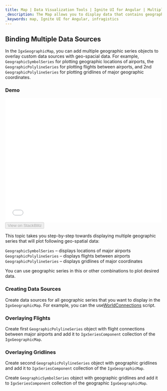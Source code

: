 ```yaml
---
title: Map | Data Visualization Tools | Ignite UI for Angular | Multiple Series | Infragistics
_description: The Map allows you to display data that contains geographic locations from view models or geo-spatial data loaded from shape files on geographic imagery maps.View the demo, dependencies, usage and toolbar for more information.
_keywords: map, Ignite UI for Angular, infragistics
---
```


## Binding Multiple Data Sources

In the `IgxGeographicMap`, you can add multiple geographic series objects to overlay custom data sources with geo-spacial data. For example, `GeographicSymbolSeries` for plotting geographic locations of airports, the `GeographicPolylineSeries` for plotting flights between airports, and 2nd `GeographicPolylineSeries` for plotting gridlines of major geographic coordinates.

### Demo

<div class="sample-container" style="height: 400px">
    <iframe id="geo-map-binding-multiple-sources-iframe" src='{environment:demosBaseUrl}/maps/geo-map-binding-multiple-sources' width="100%" height="100%" seamless frameBorder="0" onload="onSampleIframeContentLoaded(this);"></iframe>
</div>
<div>
    <button data-localize="stackblitz" disabled class="stackblitz-btn"   data-iframe-id="geo-map-binding-multiple-sources-iframe" data-demos-base-url="{environment:demosBaseUrl}">View on StackBlitz
    </button>
</div>

<div class="divider--half"></div>

This topic takes you step-by-step towards displaying multiple geographic series that will plot following geo-spatial data:

`GeographicSymbolSeries` – displays locations of major airports
`GeographicPolylineSeries` – displays flights between airports
`GeographicPolylineSeries` – displays gridlines of major coordinates

You can use geographic series in this or other combinations to plot desired data.

### Creating Data Sources

Create data sources for all geographic series that you want to display in the `IgxGeographicMap`. For example, you can the use[WorldConnections](map_resources_world_connections.md) script.

### Overlaying Flights

Create first `GeographicPolylineSeries` object with flight connections between major airports and add it to `IgxSeriesComponent` collection of the `IgxGeographicMap`.

### Overlaying Gridlines

Create second `GeographicPolylineSeries` object with geographic gridlines and add it to `IgxSeriesComponent` collection of the `IgxGeographicMap`.

Create `GeographicSymbolSeries` object with geographic gridlines and add it to `IgxSeriesComponent` collection of the geographic `IgxGeographicMap`.
